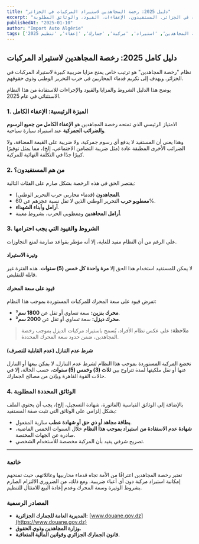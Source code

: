 ```yaml
---
title: "دليل 2025: رخصة المجاهدين لاستيراد المركبات في الجزائر"
excerpt: "كل ما تريد معرفته عن مزايا وشروط رخصة المجاهدين لاستيراد مركبة في الجزائر. المستفيدون، الإعفاءات، القيود، والوثائق المطلوبة."
publishedAt: "2025-01-10"
author: "Import Auto Algérie"
tags: ['رخصة المجاهدين', 'استيراد', 'مركبة', 'جمارك', 'إعفاء', 'تنظيم 2025']
---
```


## دليل كامل 2025: رخصة المجاهدين لاستيراد المركبات

نظام "رخصة المجاهدين" هو ترتيب خاص يمنح مزايا ضريبية كبيرة لاستيراد المركبات في الجزائر. ويهدف إلى تكريم قدماء المحاربين في حرب التحرير الوطني وذوي حقوقهم.

يوضح هذا الدليل الشروط والمزايا والقيود والإجراءات للاستفادة من هذا النظام الاستثنائي في عام 2025.

### 1. الميزة الرئيسية: الإعفاء الكامل

الامتياز الرئيسي الذي تمنحه رخصة المجاهدين هو **الإعفاء الكامل من جميع الرسوم والضرائب الجمركية** عند استيراد سيارة سياحية.

وهذا يعني أن المستفيد لا يدفع أي رسوم جمركية، ولا ضريبة على القيمة المضافة، ولا الضرائب الأخرى المطبقة عادة (مثل ضريبة التضامن الاجتماعي، إلخ)، مما يمثل توفيرًا كبيرًا جدًا في التكلفة النهائية للمركبة.

### 2. من هم المستفيدون؟

يقتصر الحق في هذه الرخصة بشكل صارم على الفئات التالية:
-   **المجاهدون** (قدماء محاربي حرب التحرير الوطني).
-   **معطوبو حرب** التحرير الوطني الذين لا تقل نسبة عجزهم عن 60%.
-   **أرامل وأبناء الشهداء**.
-   **أرامل المجاهدين** ومعطوبي الحرب، بشروط معينة.

### 3. الشروط والقيود التي يجب احترامها

على الرغم من أن النظام مفيد للغاية، إلا أنه مؤطر بقواعد صارمة لمنع التجاوزات.

#### وتيرة الاستيراد
لا يمكن للمستفيد استخدام هذا الحق إلا **مرة واحدة كل خمس (5) سنوات**. هذه الفترة غير قابلة للتقليص.

#### قيود على سعة المحرك
تفرض قيود على سعة المحرك للمركبات المستوردة بموجب هذا النظام:
-   **محرك بنزين:** سعة تساوي أو تقل عن **1800 سم³**.
-   **محرك ديزل:** سعة تساوي أو تقل عن **2000 سم³**.

> **ملاحظة:** على عكس نظام الأفراد، يُسمح باستيراد مركبات الديزل بموجب رخصة المجاهدين، ضمن حدود سعة المحرك المحددة.

#### شرط عدم التنازل (عدم القابلية للتصرف)
تخضع المركبة المستوردة بموجب هذا النظام لشرط عدم التنازل. لا يمكن بيعها أو التنازل عنها أو نقل ملكيتها لمدة تتراوح بين **ثلاث (3) وخمس (5) سنوات**، حسب الحالة، إلا في حالات القوة القاهرة وبإذن من مصالح الجمارك.

### 4. الوثائق المحددة المطلوبة

بالإضافة إلى الوثائق القياسية (الفاتورة، شهادة التسجيل، إلخ)، يجب أن يحتوي الملف بشكل إلزامي على الوثائق التي تثبت صفة المستفيد:
-   **بطاقة مجاهد أو ذي حق أو شهادة عطب** سارية المفعول.
-   **شهادة عدم الاستفادة من استيراد بموجب هذا النظام** خلال السنوات الخمس الماضية، صادرة عن الجهات المختصة.
-   تصريح شرفي يفيد بأن المركبة مخصصة للاستخدام الشخصي.

---

### خاتمة

تعتبر رخصة المجاهدين اعترافًا من الأمة تجاه قدماء محاربيها وعائلاتهم، حيث تمنحهم إمكانية استيراد مركبة دون أي أعباء ضريبية. ومع ذلك، من الضروري الالتزام الصارم بشروط الوتيرة وسعة المحرك وعدم إعادة البيع للامتثال للتنظيم.

### المصادر الرسمية

-   **المديرية العامة للجمارك الجزائرية:** [www.douane.gov.dz](https://www.douane.gov.dz)
-   **وزارة المجاهدين وذوي الحقوق.**
-   **قانون الجمارك الجزائري وقوانين المالية المتعاقبة.** 